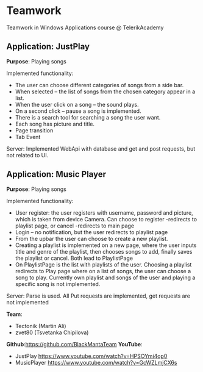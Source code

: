 # Teamwork
Teamwork in Windows Applications course @ TelerikAcademy

## Application: JustPlay

**Purpose**: Playing songs

Implemented functionality:
- The user can choose different categories of songs from a side bar.
- When selected – the list of songs from the chosen category appear in a list.
- When the user click on a song – the sound plays.
- On a second click – pause a song is implemented.
- There is a search tool for searching a song the user want.
- Each song has picture and title.
- Page transition
- Tab Event

Server: Implemented WebApi with database and get and post requests, but not related to UI.


## Application: Music Player

**Purpose**: Playing songs

Implemented functionality:
- User register: the user registers with username, password and picture, which is taken from device Camera. Can choose to register -redirects to playlist page, or cancel -redirects to main page
- Login – no notification, but the user redirects to playlist page
- From the upbar the user can choose to create a new playlist.
- Creating a playlist is implemented on a new page, where the user inputs title and genre of the playlist, then chooses songs to add, finally saves the playlist or cancel. Both lead to PlaylistPage
- On PlaylistPage is the list with playlists of the user. Choosing a playlist redirects to Play page where on a list of songs, the user can choose a song to play. Currently own playlist and songs of the user and playing a specific song is not implemented.

Server: Parse is used. All Put requests are implemented, get requests are not implemented

**Team**:
- Tectonik (Martin Ali)
- zvet80 (Tsvetanka Chipilova)

**Github**:https://github.com/BlackMantaTeam
**YouTube**:
- JustPlay https://www.youtube.com/watch?v=HPSOYmi4op0
- MusicPlayer https://www.youtube.com/watch?v=GcWZLmjCX6s

